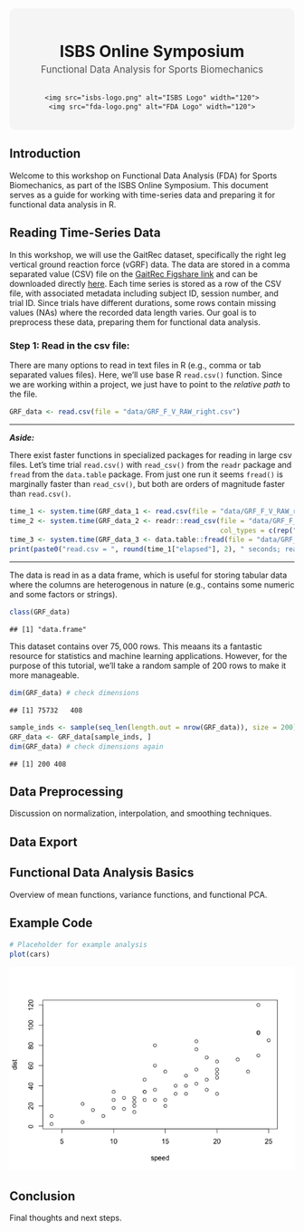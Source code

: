 
<div style="background-color:#f5f5f5; padding: 20px; text-align: center; border-radius: 10px; margin-bottom: 20px;">

<h1 style="margin-bottom: 0;">
ISBS Online Symposium
</h1>
<p style="font-size: 1.2em; color: #555; margin-top: 5px;">
Functional Data Analysis for Sports Biomechanics
</p>

<div style="display: flex; justify-content: center; align-items: center; gap: 40px; margin-top: 15px;">

    <img src="isbs-logo.png" alt="ISBS Logo" width="120">
    <img src="fda-logo.png" alt="FDA Logo" width="120">

</div>

</div>

## Introduction

Welcome to this workshop on Functional Data Analysis (FDA) for Sports
Biomechanics, as part of the ISBS Online Symposium. This document serves
as a guide for working with time-series data and preparing it for
functional data analysis in R.

## Reading Time-Series Data

In this workshop, we will use the GaitRec dataset, specifically the
right leg vertical ground reaction force (vGRF) data. The data are
stored in a comma separated value (CSV) file on the [GaitRec Figshare
link](https://figshare.com/articles/dataset/GRF_F_V_RAW_right/11394825?backTo=%2Fcollections%2FGaitRec_A_large-scale_ground_reaction_force_dataset_of_healthy_and_impaired_gait%2F4788012&file=22063200)
and can be downloaded directly
[here](https://figshare.com/ndownloader/files/22063200). Each time
series is stored as a row of the CSV file, with associated metadata
including subject ID, session number, and trial ID. Since trials have
different durations, some rows contain missing values (NAs) where the
recorded data length varies. Our goal is to preprocess these data,
preparing them for functional data analysis.

### Step 1: Read in the csv file:

There are many options to read in text files in R (e.g., comma or tab
separated values files). Here, we’ll use base R `read.csv()` function.
Since we are working within a project, we just have to point to the
*relative path* to the file.

``` r
GRF_data <- read.csv(file = "data/GRF_F_V_RAW_right.csv")
```

------------------------------------------------------------------------

***Aside:***

There exist faster functions in specialized packages for reading in
large csv files. Let’s time trial `read.csv()` with `read_csv()` from
the `readr` package and `fread` from the `data.table` package. From just
one run it seems `fread()` is marginally faster than `read_csv()`, but
both are orders of magnitude faster than `read.csv()`.

``` r
time_1 <- system.time(GRF_data_1 <- read.csv(file = "data/GRF_F_V_RAW_right.csv"))
time_2 <- system.time(GRF_data_2 <- readr::read_csv(file = "data/GRF_F_V_RAW_right.csv", 
                                                    col_types = c(rep("i", 3), rep("n", 405))))
time_3 <- system.time(GRF_data_3 <- data.table::fread(file = "data/GRF_F_V_RAW_right.csv"))
print(paste0("read.csv = ", round(time_1["elapsed"], 2), " seconds; read_csv = ", round(time_2["elapsed"], 2), " seconds; fread = ", round(time_3["elapsed"], 2), " seconds"))
```

------------------------------------------------------------------------

The data is read in as a data frame, which is useful for storing tabular
data where the columns are heterogenous in nature (e.g., contains some
numeric and some factors or strings).

``` r
class(GRF_data)
```

    ## [1] "data.frame"

This dataset contains over $75,000$ rows. This meaans its a fantastic
resource for statistics and machine learning applications. However, for
the purpose of this tutorial, we’ll take a random sample of $200$ rows
to make it more manageable.

``` r
dim(GRF_data) # check dimensions
```

    ## [1] 75732   408

``` r
sample_inds <- sample(seq_len(length.out = nrow(GRF_data)), size = 200)
GRF_data <- GRF_data[sample_inds, ]
dim(GRF_data) # check dimensions again
```

    ## [1] 200 408

## Data Preprocessing

Discussion on normalization, interpolation, and smoothing techniques.

## Data Export

## Functional Data Analysis Basics

Overview of mean functions, variance functions, and functional PCA.

## Example Code

``` r
# Placeholder for example analysis
plot(cars)
```

![](README_files/figure-gfm/example-1.png)<!-- -->

## Conclusion

Final thoughts and next steps.
